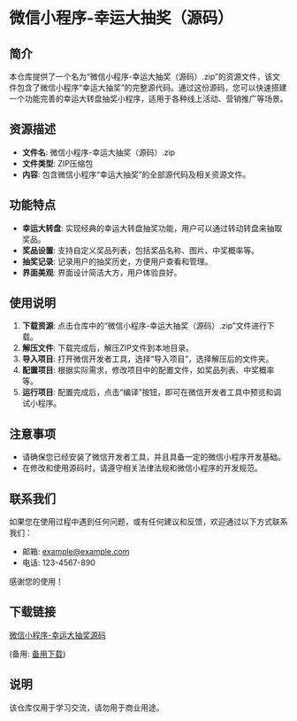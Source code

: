 # 微信小程序-幸运大抽奖（源码）

## 简介

本仓库提供了一个名为“微信小程序-幸运大抽奖（源码）.zip”的资源文件，该文件包含了微信小程序“幸运大抽奖”的完整源代码。通过这份源码，您可以快速搭建一个功能完善的幸运大转盘抽奖小程序，适用于各种线上活动、营销推广等场景。

## 资源描述

- **文件名**: 微信小程序-幸运大抽奖（源码）.zip
- **文件类型**: ZIP压缩包
- **内容**: 包含微信小程序“幸运大抽奖”的全部源代码及相关资源文件。

## 功能特点

- **幸运大转盘**: 实现经典的幸运大转盘抽奖功能，用户可以通过转动转盘来抽取奖品。
- **奖品设置**: 支持自定义奖品列表，包括奖品名称、图片、中奖概率等。
- **抽奖记录**: 记录用户的抽奖历史，方便用户查看和管理。
- **界面美观**: 界面设计简洁大方，用户体验良好。

## 使用说明

1. **下载资源**: 点击仓库中的“微信小程序-幸运大抽奖（源码）.zip”文件进行下载。
2. **解压文件**: 下载完成后，解压ZIP文件到本地目录。
3. **导入项目**: 打开微信开发者工具，选择“导入项目”，选择解压后的文件夹。
4. **配置项目**: 根据实际需求，修改项目中的配置文件，如奖品列表、中奖概率等。
5. **运行项目**: 配置完成后，点击“编译”按钮，即可在微信开发者工具中预览和调试小程序。

## 注意事项

- 请确保您已经安装了微信开发者工具，并且具备一定的微信小程序开发基础。
- 在修改和使用源码时，请遵守相关法律法规和微信小程序的开发规范。

## 联系我们

如果您在使用过程中遇到任何问题，或有任何建议和反馈，欢迎通过以下方式联系我们：

- 邮箱: example@example.com
- 电话: 123-4567-890

感谢您的使用！

## 下载链接
[微信小程序-幸运大抽奖源码](https://pan.quark.cn/s/bb925c278181) 

(备用: [备用下载](https://pan.baidu.com/s/1rXRUHtdJaw1BFtw_vhuRjQ?pwd=1234))

## 说明

该仓库仅用于学习交流，请勿用于商业用途。
